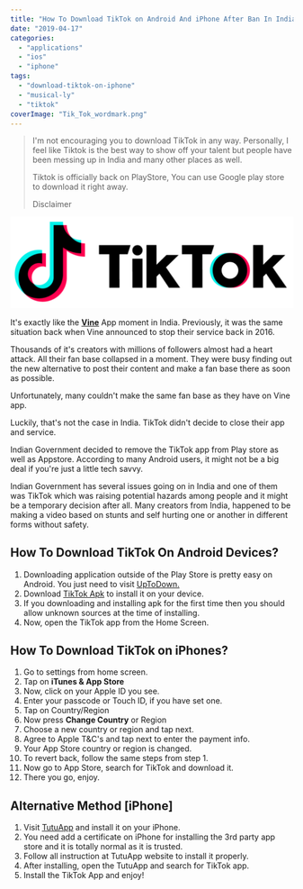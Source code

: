 ```yaml
---
title: "How To Download TikTok on Android And iPhone After Ban In India"
date: "2019-04-17"
categories: 
  - "applications"
  - "ios"
  - "iphone"
tags: 
  - "download-tiktok-on-iphone"
  - "musical-ly"
  - "tiktok"
coverImage: "Tik_Tok_wordmark.png"
---
```


> I'm not encouraging you to download TikTok in any way. Personally, I feel like Tiktok is the best way to show off your talent but people have been messing up in India and many other places as well.
> 
> Tiktok is officially back on PlayStore, You can use Google play store to download it right away.
> 
> Disclaimer

![Tiktok Banned in India. How to download tiktok on iPhone](images/Tik_Tok_wordmark-1024x328.png)

It's exactly like the **[Vine](https://www.theverge.com/2016/10/28/13456208/why-vine-died-twitter-shutdown)** App moment in India. Previously, it was the same situation back when Vine announced to stop their service back in 2016.

Thousands of it's creators with millions of followers almost had a heart attack. All their fan base collapsed in a moment. They were busy finding out the new alternative to post their content and make a fan base there as soon as possible.

Unfortunately, many couldn't make the same fan base as they have on Vine app.

Luckily, that's not the case in India. TikTok didn't decide to close their app and service.

Indian Government decided to remove the TikTok app from Play store as well as Appstore. According to many Android users, it might not be a big deal if you're just a little tech savvy.

Indian Government has several issues going on in India and one of them was TikTok which was raising potential hazards among people and it might be a temporary decision after all. Many creators from India, happened to be making a video based on stunts and self hurting one or another in different forms without safety.

## How To Download TikTok On Android Devices?

1. Downloading application outside of the Play Store is pretty easy on Android. You just need to visit [UpToDown.](https://tik-tok.en.uptodown.com/android)
2. Download [TikTok Apk](https://tik-tok.en.uptodown.com/android) to install it on your device.
3. If you downloading and installing apk for the first time then you should allow unknown sources at the time of installing.
4. Now, open the TikTok app from the Home Screen.

## How To Download TikTok on iPhones?

1. Go to settings from home screen.
2. Tap on **iTunes & App Store**
3. Now, click on your Apple ID you see.
4. Enter your passcode or Touch ID, if you have set one.
5. Tap on Country/Region
6. Now press **Change Country** or Region
7. Choose a new country or region and tap next.
8. Agree to Apple T&C's and tap next to enter the payment info.
9. Your App Store country or region is changed.
10. To revert back, follow the same steps from step 1.
11. Now go to App Store, search for TikTok and download it.
12. There you go, enjoy.

## Alternative Method \[iPhone\]

1. Visit [TutuApp](http://tutuapp.vip) and install it on your iPhone.
2. You need add a certificate on iPhone for installing the 3rd party app store and it is totally normal as it is trusted.
3. Follow all instruction at TutuApp website to install it properly.
4. After installing, open the TutuApp and search for TikTok app.
5. Install the TikTok App and enjoy!
